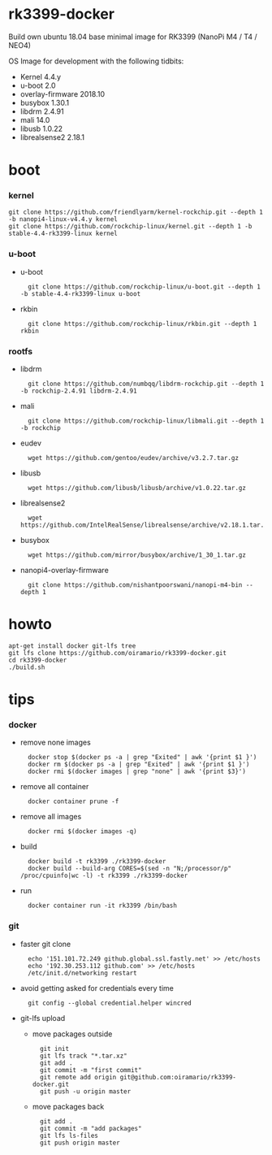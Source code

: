 rk3399-docker
=============
Build own ubuntu 18.04 base minimal image for RK3399 (NanoPi M4 / T4 / NEO4)

OS Image for development with the following tidbits:

* Kernel 4.4.y
* u-boot 2.0
* overlay-firmware 2018.10
* busybox 1.30.1
* libdrm 2.4.91
* mali 14.0
* libusb 1.0.22
* librealsense2 2.18.1
 
# boot

### kernel

    git clone https://github.com/friendlyarm/kernel-rockchip.git --depth 1 -b nanopi4-linux-v4.4.y kernel
    git clone https://github.com/rockchip-linux/kernel.git --depth 1 -b stable-4.4-rk3399-linux kernel

### u-boot

* u-boot

        git clone https://github.com/rockchip-linux/u-boot.git --depth 1 -b stable-4.4-rk3399-linux u-boot

* rkbin

        git clone https://github.com/rockchip-linux/rkbin.git --depth 1 rkbin

### rootfs

* libdrm

        git clone https://github.com/numbqq/libdrm-rockchip.git --depth 1 -b rockchip-2.4.91 libdrm-2.4.91

* mali

        git clone https://github.com/rockchip-linux/libmali.git --depth 1 -b rockchip

* eudev

        wget https://github.com/gentoo/eudev/archive/v3.2.7.tar.gz

* libusb

        wget https://github.com/libusb/libusb/archive/v1.0.22.tar.gz

* librealsense2

        wget https://github.com/IntelRealSense/librealsense/archive/v2.18.1.tar.gz

* busybox

        wget https://github.com/mirror/busybox/archive/1_30_1.tar.gz

* nanopi4-overlay-firmware

        git clone https://github.com/nishantpoorswani/nanopi-m4-bin --depth 1

# howto
    apt-get install docker git-lfs tree
    git lfs clone https://github.com/oiramario/rk3399-docker.git
    cd rk3399-docker
    ./build.sh

# tips
### docker
* remove none images

        docker stop $(docker ps -a | grep "Exited" | awk '{print $1 }')
        docker rm $(docker ps -a | grep "Exited" | awk '{print $1 }')
        docker rmi $(docker images | grep "none" | awk '{print $3}')

* remove all container

        docker container prune -f

* remove all images

        docker rmi $(docker images -q)

* build

        docker build -t rk3399 ./rk3399-docker
        docker build --build-arg CORES=$(sed -n "N;/processor/p" /proc/cpuinfo|wc -l) -t rk3399 ./rk3399-docker

* run

        docker container run -it rk3399 /bin/bash

### git
* faster git clone

        echo '151.101.72.249 github.global.ssl.fastly.net' >> /etc/hosts
        echo '192.30.253.112 github.com' >> /etc/hosts
        /etc/init.d/networking restart

* avoid getting asked for credentials every time

        git config --global credential.helper wincred

* git-lfs upload
    * move packages outside

            git init
            git lfs track "*.tar.xz"
            git add .
            git commit -m "first commit"
            git remote add origin git@github.com:oiramario/rk3399-docker.git
            git push -u origin master

    * move packages back

            git add .
            git commit -m "add packages"
            git lfs ls-files
            git push origin master
